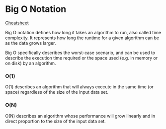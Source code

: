 # Big O Notation

[Cheatsheet](https://www.bigocheatsheet.com/)

Big O notation defines how long it takes an algorithm to run, also called time complexity. It represents how long the runtime for a given algorithm can be as the data grows larger.

Big O specifically describes the worst-case scenario, and can be used to describe the execution time required or the space used (e.g. in memory or on disk) by an algorithm.

### O(1)
O(1) describes an algorithm that will always execute in the same time (or space) regardless of the size of the input data set.


### O(N)
O(N) describes an algorithm whose performance will grow linearly and in direct proportion to the size of the input data set.
